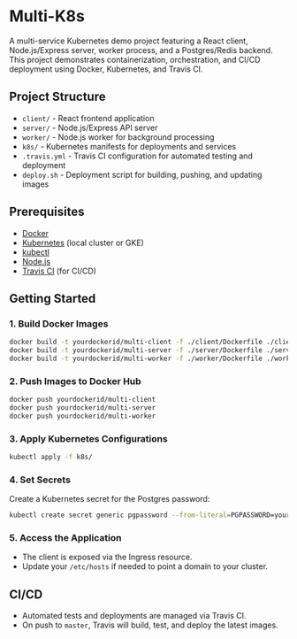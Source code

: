 # Multi-K8s

A multi-service Kubernetes demo project featuring a React client, Node.js/Express server, worker process, and a Postgres/Redis backend. This project demonstrates containerization, orchestration, and CI/CD deployment using Docker, Kubernetes, and Travis CI.

## Project Structure

- `client/` - React frontend application
- `server/` - Node.js/Express API server
- `worker/` - Node.js worker for background processing
- `k8s/` - Kubernetes manifests for deployments and services
- `.travis.yml` - Travis CI configuration for automated testing and deployment
- `deploy.sh` - Deployment script for building, pushing, and updating images

## Prerequisites

- [Docker](https://www.docker.com/)
- [Kubernetes](https://kubernetes.io/) (local cluster or GKE)
- [kubectl](https://kubernetes.io/docs/tasks/tools/)
- [Node.js](https://nodejs.org/)
- [Travis CI](https://travis-ci.com/) (for CI/CD)

## Getting Started

### 1. Build Docker Images

```sh
docker build -t yourdockerid/multi-client -f ./client/Dockerfile ./client
docker build -t yourdockerid/multi-server -f ./server/Dockerfile ./server
docker build -t yourdockerid/multi-worker -f ./worker/Dockerfile ./worker
```

### 2. Push Images to Docker Hub

```sh
docker push yourdockerid/multi-client
docker push yourdockerid/multi-server
docker push yourdockerid/multi-worker
```

### 3. Apply Kubernetes Configurations

```sh
kubectl apply -f k8s/
```

### 4. Set Secrets

Create a Kubernetes secret for the Postgres password:

```sh
kubectl create secret generic pgpassword --from-literal=PGPASSWORD=yourpassword
```

### 5. Access the Application

- The client is exposed via the Ingress resource.
- Update your `/etc/hosts` if needed to point a domain to your cluster.

## CI/CD

- Automated tests and deployments are managed via Travis CI.
- On push to `master`, Travis will build, test, and deploy the latest images.
